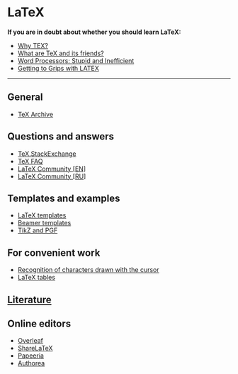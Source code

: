 # LaTeX

**If you are in doubt about whether you should learn LaTeX:**
- [Why TEX?](http://www.tug.org/TUGboat/tb22-1-2/tb70heff.pdf)
- [What are TeX and its friends?](https://ctan.org/tex/)
- [Word Processors: Stupid and Inefficient](http://ricardo.ecn.wfu.edu/~cottrell/wp.html)
- [Getting to Grips with LATEX](https://www.andy-roberts.net/writing/latex/benefits)

---

## General
- [TeX Archive](https://ctan.org/)


## Questions and answers
- [TeX.StackExchange](https://tex.stackexchange.com/)
- [TeX FAQ](https://texfaq.org/)
- [LaTeX Community [EN]](https://latex.org/forum/)
- [LaTeX Community [RU]](https://ru-tex.livejournal.com/)


## Templates and examples
- [LaTeX templates](http://www.latextemplates.com/)
- [Beamer templates](https://hartwork.org/beamer-theme-matrix/)
- [TikZ and PGF](https://texample.net/tikz/)


## For convenient work
- [Recognition of characters drawn with the cursor](http://detexify.kirelabs.org/classify.html)
- [LaTeX tables](https://www.tablesgenerator.com/latex_tables)


## [Literature](/Literature/computer_science/README.md/#####TeX)


## Online editors
- [Overleaf](https://www.overleaf.com/)
- [ShareLaTeX](https://www.sharelatex.com)
- [Papeeria](https://papeeria.com/)
- [Authorea](https://www.authorea.com)
